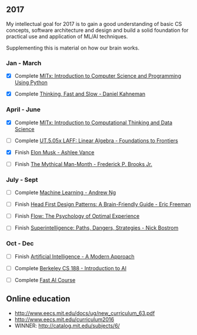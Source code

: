## 2017

My intellectual goal for 2017 is to gain a good understanding of basic CS concepts, software architecture and design and build a solid foundation for practical use and application of ML/AI techniques.

Supplementing this is material on how our brain works.

### Jan - March

- [x] Complete [MITx: Introduction to Computer Science and Programming Using Python](https://www.edx.org/course/introduction-computer-science-mitx-6-00-1x-9#!)

- [x] Complete [Thinking, Fast and Slow - Daniel Kahneman](https://www.amazon.com/Thinking-Fast-Slow-Daniel-Kahneman-ebook/dp/B00555X8OA/ref=tmm_kin_swatch_0?_encoding=UTF8&qid=&sr=)

### April - June

- [x] Complete [MITx: Introduction to Computational Thinking and Data Science](https://www.edx.org/course/introduction-computational-thinking-data-mitx-6-00-2x-5)

- [ ] Complete [UT.5.05x LAFF: Linear Algebra - Foundations to Frontiers](https://www.edx.org/course/linear-algebra-foundations-frontiers-utaustinx-ut-5-05x)

- [x] Finish [Elon Musk - Ashlee Vance](https://www.amazon.com/Elon-Musk-SpaceX-Fantastic-Future/dp/0062301233)

- [ ] Finish [The Mythical Man-Month - Frederick P. Brooks Jr.](https://www.amazon.com/Mythical-Man-Month-Software-Engineering-Anniversary/dp/0201835959)


### July - Sept

- [ ] Complete [Machine Learning - Andrew Ng](https://www.coursera.org/learn/machine-learning)

- [ ] Finish [Head First Design Patterns: A Brain-Friendly Guide - Eric Freeman](https://www.amazon.com/gp/product/0596007124/ref=as_li_qf_sp_asin_il_tl?ie=UTF8&tag=farenda-20&camp=1789&creative=9325&linkCode=as2&creativeASIN=0596007124&linkId=92778db451fcc7856872d6d562e82549)

- [ ] Finish [Flow: The Psychology of Optimal Experience](https://www.amazon.com/Flow-Psychology-Experience-Perennial-Classics/dp/0061339202/ref=sr_1_1?s=books&ie=UTF8&qid=1484295829&sr=1-1&keywords=flow)

- [ ] Finish [Superintelligence: Paths, Dangers, Strategies - Nick Bostrom](https://www.amazon.com/Superintelligence-Dangers-Strategies-Nick-Bostrom/dp/1501227742)

### Oct - Dec
- [ ] Finish [Artificial Intelligence - A Modern Approach](https://www.amazon.com/Artificial-Intelligence-Modern-Approach-3rd/dp/0136042597)

- [ ] Complete [Berkeley CS 188 - Introduction to AI](http://ai.berkeley.edu/home.html)

- [ ] Complete [Fast AI Course](http://course.fast.ai)

## Online education

 * http://www.eecs.mit.edu/docs/ug/new_curriculum_63.pdf
 * http://www.eecs.mit.edu/curriculum2016
 * WINNER: http://catalog.mit.edu/subjects/6/
